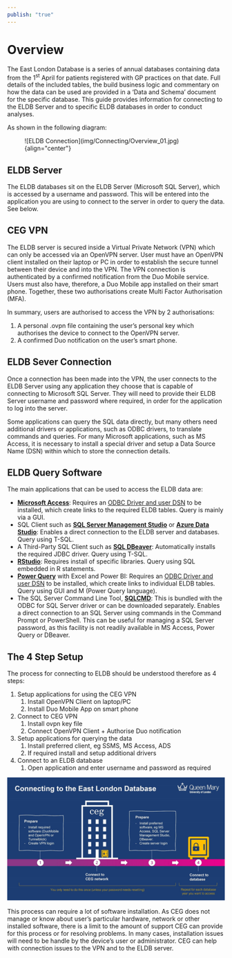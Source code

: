 ```yaml
---
publish: "true"
---
```

# Overview
The East London Database is a series of annual databases containing data from the 1<sup>st</sup> April for patients registered with GP practices on that date. Full details of the included tables, the build business logic and commentary on how the data can be used are provided in a ‘Data and Schema’ document for the specific database. This guide provides information for connecting to the ELDB Server and to specific ELDB databases in order to conduct analyses.

As shown in the following diagram:

<figure markdown="span">
![ELDB Connection](img/Connecting/Overview_01.jpg){align="center"}
</figure>

## ELDB Server
The ELDB databases sit on the ELDB Server (Microsoft SQL Server), which is accessed by a username and password. This will be entered into the application you are using to connect to the server in order to query the data. See below.

## CEG VPN
The ELDB server is secured inside a Virtual Private Network (VPN) which can only be accessed via an OpenVPN server. User must have an OpenVPN client installed on their laptop or PC in order to establish the secure tunnel between their device and into the VPN. The VPN connection is authenticated by a confirmed notification from the Duo Mobile service. Users must also have, therefore, a Duo Mobile app installed on their smart phone. Together, these two authorisations create Multi Factor Authorisation (MFA).

In summary, users are authorised to access the VPN by 2 authorisations:

1. A personal .ovpn file containing the user’s personal key which authorises the device to connect to the OpenVPN server.
2. A confirmed Duo notification on the user’s smart phone.

## ELDB Sever Connection
Once a connection has been made into the VPN, the user connects to the ELDB Server using any application they choose that is capable of connecting to Microsoft SQL Server. They will need to provide their ELDB Server username and password where required, in order for the application to log into the server.

Some applications can query the SQL data directly, but many others need additional drivers or applications, such as ODBC drivers, to translate commands and queries. For many Microsoft applications, such as MS Access, it is necessary to install a special driver and setup a Data Source Name (DSN) within which to store the connection details.

## ELDB Query Software
The main applications that can be used to access the ELDB data are:

- [**Microsoft Access**](Connect_MS_Access.md): Requires an [ODBC Driver and user DSN](Connect_ODBC_DSN.md) to be installed, which create links to the required ELDB tables. Query is mainly via a GUI.
- SQL Client such as [**SQL Server Management Studio**](Connect_SQL_Clients.md#sql-server-management-studio-ssms) or [**Azure Data Studio**](Connect_SQL_Clients.md#azure-data-studio-ads): Enables a direct connection to the ELDB server and databases. Query using T-SQL. 
- A Third-Party SQL Client such as [**SQL DBeaver**](Connect_SQL_Clients.md#dbeaver-and-other-sql-clients): Automatically installs the required JDBC driver. Query using T-SQL.
- [**RStudio**](Connect_RStudio.md): Requires install of specific libraries. Query using SQL embedded in R statements.
- [**Power Query**](Connect_PowerQuery.md) with Excel and Power BI: Requires an [ODBC Driver and user DSN](Connect_ODBC_DSN.md) to be installed, which create links to individual ELDB tables. Query using GUI and M (Power Query language).
- The SQL Server Command Line Tool, [**SQLCMD**](Connect_SQLCMD.md): This is bundled with the ODBC for SQL Server driver or can be downloaded separately. Enables a direct connection to an SQL Server using commands in the Command Prompt or PowerShell. This can be useful for managing a SQL Server password, as this facility is not readily available in MS Access, Power Query or DBeaver.

## The 4 Step Setup
The process for connecting to ELDB should be understood therefore as 4 steps:

1. Setup applications for using the CEG VPN
    1. Install OpenVPN Client on laptop/PC
    2. Install Duo Mobile App on smart phone
2. Connect to CEG VPN
    1. Install ovpn key file
    2. Connect OpenVPN Client + Authorise Duo notification
3. Setup applications for querying the data
    1. Install preferred client, eg SSMS, MS Access, ADS
    2. If required install and setup additional drivers
4. Connect to an ELDB database
    1. Open application and enter username and password as required

![4 Steps](img/Connecting/Overview_02.jpg)

This process can require a lot of software installation. As CEG does not manage or know about user’s particular hardware, network or other installed software, there is a limit to the amount of support CEG can provide for this process or for resolving problems. In many cases, installation issues will need to be handle by the device’s user or administrator. CEG can help with connection issues to the VPN and to the ELDB server.